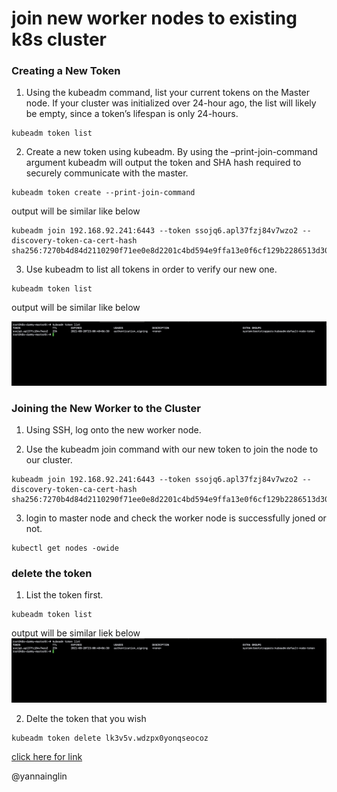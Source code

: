 # join new worker nodes to existing k8s cluster
### Creating a New Token
1. Using the kubeadm command, list your current tokens on the Master node. If your cluster was initialized over 24-hour ago, the list will likely be empty, since a token’s lifespan is only 24-hours.
```
kubeadm token list
```

2. Create a new token using kubeadm. By using the –print-join-command argument kubeadm will output the token and SHA hash required to securely communicate with the master.

```
kubeadm token create --print-join-command
```
output will be similar like below
```
kubeadm join 192.168.92.241:6443 --token ssojq6.apl37fzj84v7wzo2 --discovery-token-ca-cert-hash sha256:7270b4d84d2110290f71ee0e8d2201c4bd594e9ffa13e0f6cf129b2286513d30
```
3. Use kubeadm to list all tokens in order to verify our new one.

```
kubeadm token list
```
output will be similar like below

![kubeadm token list output](kubeadm-token-list.png)

### Joining the New Worker to the Cluster
1. Using SSH, log onto the new worker node.

2. Use the kubeadm join command with our new token to join the node to our cluster.

```
kubeadm join 192.168.92.241:6443 --token ssojq6.apl37fzj84v7wzo2 --discovery-token-ca-cert-hash sha256:7270b4d84d2110290f71ee0e8d2201c4bd594e9ffa13e0f6cf129b2286513d30
```
3. login to master node and check the worker node is successfully joned or not.
```
kubectl get nodes -owide
```

### delete the token 

1. List the token first.
```
kubeadm token list
```
output will be similar liek below
![kubeadm token list output](kubeadm-token-list.png)


2. Delte the token that you wish

```
kubeadm token delete lk3v5v.wdzpx0yonqseocoz
```

[click here for link](https://www.serverlab.ca/tutorials/containers/kubernetes/how-to-add-workers-to-kubernetes-clusters/)

@yannainglin
